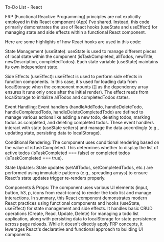To-Do List - React

FRP (Functional Reactive Programming) principles are not explicitly employed in this React component (App) I've shared. Instead, this code primarily demonstrates the use of React hooks (useState and useEffect) for managing state and side effects within a functional React component.

Here are some highlights of how React hooks are used in this code:

State Management (useState):
useState is used to manage different pieces of local state within the component (isTaskCompleted, allTodos, newTitle, newDescription, completedTodos).
Each state variable (useState) maintains its own independent state.

Side Effects (useEffect):
useEffect is used to perform side effects in function components. In this case, it's used for loading data from localStorage when the component mounts ([] as the dependency array ensures it runs only once after the initial render).
The effect reads from localStorage to initialize allTodos and completedTodos states.

Event Handling:
Event handlers (handleAddTodo, handleDeleteTodo, handleCompletedTodo, handleDeleteCompletedTodo) are defined to manage various actions like adding a new todo, deleting todos, marking todos as completed, and deleting completed todos.
These event handlers interact with state (useState setters) and manage the data accordingly (e.g., updating state, persisting data to localStorage).

Conditional Rendering:
The component uses conditional rendering based on the value of isTaskCompleted. This determines whether to display the list of active todos (isTaskCompleted === false) or completed todos (isTaskCompleted === true).

State Updates:
State updates (setAllTodos, setCompletedTodos, etc.) are performed using immutable patterns (e.g., spreading arrays) to ensure React's state updates trigger re-renders properly.

Components & Props:
The component uses various UI elements (input, button, h3, p, icons from react-icons) to render the todo list and manage interactions.
In summary, this React component demonstrates modern React practices using functional components and hooks (useState, useEffect) for state management and side effects. It handles basic CRUD operations (Create, Read, Update, Delete) for managing a todo list application, along with persisting data to localStorage for state persistence across page reloads. While it doesn't directly apply FRP concepts, it leverages React's declarative and functional approach to building UI components.

